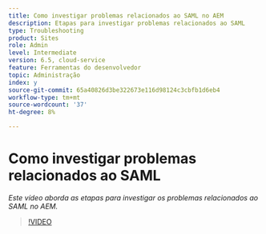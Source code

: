 ```yaml
---
title: Como investigar problemas relacionados ao SAML no AEM
description: Etapas para investigar problemas relacionados ao SAML
type: Troubleshooting
product: Sites
role: Admin
level: Intermediate
version: 6.5, cloud-service
feature: Ferramentas do desenvolvedor
topic: Administração
index: y
source-git-commit: 65a40826d3be322673e116d98124c3cbfb1d6eb4
workflow-type: tm+mt
source-wordcount: '37'
ht-degree: 8%

---
```


# Como investigar problemas relacionados ao SAML

*Este vídeo aborda as etapas para investigar os problemas relacionados ao SAML no AEM.*

>[!VIDEO](https://video.tv.adobe.com/v/335466?quality=9&learn=on)